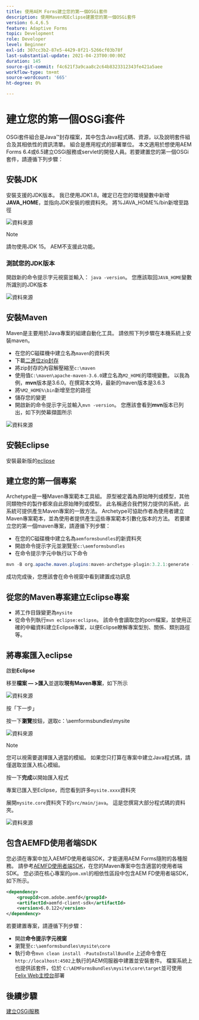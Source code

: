 ```yaml
---
title: 使用AEM Forms建立您的第一個OSGi套件
description: 使用Maven和Eclipse建置您的第一個OSGi套件
version: 6.4,6.5
feature: Adaptive Forms
topic: Development
role: Developer
level: Beginner
exl-id: 307cc3b2-87e5-4429-8f21-5266cf03b78f
last-substantial-update: 2021-04-23T00:00:00Z
duration: 145
source-git-commit: f4c621f3a9caa8c2c64b8323312343fe421a5aee
workflow-type: tm+mt
source-wordcount: '665'
ht-degree: 0%

---
```


# 建立您的第一個OSGi套件

OSGi套件組合是Java™封存檔案，其中包含Java程式碼、資源，以及說明套件組合及其相依性的資訊清單。 組合是應用程式的部署單位。 本文適用於想使用AEM Forms 6.4或6.5建立OSGi服務或servlet的開發人員。若要建置您的第一個OSGi套件，請遵循下列步驟：


## 安裝JDK

安裝支援的JDK版本。 我已使用JDK1.8。確定已在您的環境變數中新增&#x200B;**JAVA_HOME**，並指向JDK安裝的根資料夾。
將%JAVA_HOME%/bin新增至路徑

![資料來源](assets/java-home.JPG)

>[!NOTE]
> 請勿使用JDK 15。 AEM不支援此功能。

### 測試您的JDK版本

開啟新的命令提示字元視窗並輸入： `java -version`。 您應該取回`JAVA_HOME`變數所識別的JDK版本

![資料來源](assets/java-version.JPG)

## 安裝Maven

Maven是主要用於Java專案的組建自動化工具。 請依照下列步驟在本機系統上安裝maven。

* 在您的C磁碟機中建立名為`maven`的資料夾
* 下載[二進位zip封存](https://maven.apache.org/download.cgi)
* 將zip封存的內容解壓縮至`c:\maven`
* 使用值`C:\maven\apache-maven-3.6.0`建立名為`M2_HOME`的環境變數。 以我為例，**mvn**&#x200B;版本是3.6.0。在撰寫本文時，最新的maven版本是3.6.3
* 將`%M2_HOME%\bin`新增至您的路徑
* 儲存您的變更
* 開啟新的命令提示字元並輸入`mvn -version`。 您應該會看到&#x200B;**mvn**&#x200B;版本已列出，如下列熒幕擷圖所示

![資料來源](assets/mvn-version.JPG)


## 安裝Eclipse

安裝最新版的[eclipse](https://www.eclipse.org/downloads/)

## 建立您的第一個專案

Archetype是一種Maven專案範本工具組。 原型被定義為原始陣列或模型，其他同類物件的製作都來自此原始陣列或模型。 此名稱適合我們努力提供的系統，此系統可提供產生Maven專案的一致方法。 Archetype可協助作者為使用者建立Maven專案範本，並為使用者提供產生這些專案範本引數化版本的方法。
若要建立您的第一個maven專案，請遵循下列步驟：

* 在您的C磁碟機中建立名為`aemformsbundles`的新資料夾
* 開啟命令提示字元並瀏覽至`c:\aemformsbundles`
* 在命令提示字元中執行以下命令

```java
mvn -B org.apache.maven.plugins:maven-archetype-plugin:3.2.1:generate -D archetypeGroupId=com.adobe.aem -D archetypeArtifactId=aem-project-archetype -D archetypeVersion=36 -D appTitle="My Site" -D appId="mysite" -D groupId="com.mysite" -D aemVersion=6.5.13
```

成功完成後，您應該會在命令視窗中看到建置成功訊息

## 從您的Maven專案建立Eclipse專案

* 將工作目錄變更為`mysite`
* 從命令列執行`mvn eclipse:eclipse`。 該命令會讀取您的pom檔案，並使用正確的中繼資料建立Eclipse專案，以便Eclipse瞭解專案型別、關係、類別路徑等。

## 將專案匯入eclipse

啟動&#x200B;**Eclipse**

移至&#x200B;**檔案 — >匯入**&#x200B;並選取&#x200B;**現有Maven專案**，如下所示

![資料來源](assets/import-mvn-project.JPG)

按「下一步」

按一下&#x200B;**瀏覽**&#x200B;按鈕，選取c：\aemformsbundles\mysite

![資料來源](assets/mysite-eclipse-project.png)

>[!NOTE]
>您可以視需要選擇匯入適當的模組。 如果您只打算在專案中建立Java程式碼，請僅選取並匯入核心模組。

按一下&#x200B;**完成**&#x200B;以開始匯入程式

專案已匯入至Eclipse，而您看到許多`mysite.xxxx`資料夾

展開`mysite.core`資料夾下的`src/main/java`。 這是您撰寫大部分程式碼的資料夾。

![資料來源](assets/mysite-core-project.png)

## 包含AEMFD使用者端SDK

您必須在專案中加入AEMFD使用者端SDK，才能運用AEM Forms隨附的各種服務。 請參考[AEMFD使用者端SDK](https://mvnrepository.com/artifact/com.adobe.aemfd/aemfd-client-sdk)，在您的Maven專案中包含適當的使用者端SDK。 您必須在核心專案的`pom.xml`的相依性區段中包含AEM FD使用者端SDK，如下所示。

```xml
<dependency>
    <groupId>com.adobe.aemfd</groupId>
    <artifactId>aemfd-client-sdk</artifactId>
    <version>6.0.122</version>
</dependency>
```

若要建置專案，請遵循下列步驟：

* 開啟&#x200B;**命令提示字元視窗**
* 瀏覽至`c:\aemformsbundles\mysite\core`
* 執行命令`mvn clean install -PautoInstallBundle`
上述命令會在`http://localhost:4502`上執行的AEM伺服器中建置並安裝套件。 檔案系統上也提供該套件，位於
  `C:\AEMFormsBundles\mysite\core\target`並可使用[Felix Web主控台](http://localhost:4502/system/console/bundles)部署

## 後續步驟

[建立OSGi服務](./create-osgi-service.md)

